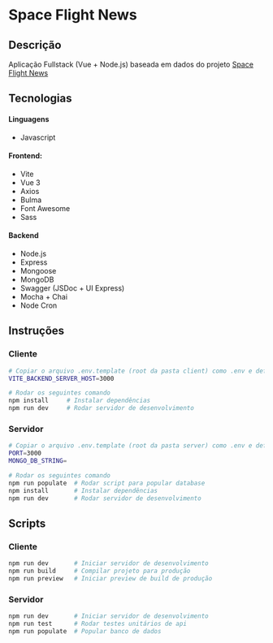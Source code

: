 # Space Flight News

## Descrição

Aplicação Fullstack (Vue + Node.js) baseada em dados do projeto [Space Flight News](https://api.spaceflightnewsapi.net/v3/documentation)

## Tecnologias

#### **Linguagens**

- Javascript

#### **Frontend:**

- Vite
- Vue 3
- Axios
- Bulma
- Font Awesome
- Sass

#### **Backend**

- Node.js
- Express
- Mongoose
- MongoDB
- Swagger (JSDoc + UI Express)
- Mocha + Chai
- Node Cron

## Instruções

### Cliente

```sh
# Copiar o arquivo .env.template (root da pasta client) como .env e definir a mesma porta do server
VITE_BACKEND_SERVER_HOST=3000

# Rodar os seguintes comando
npm install     # Instalar dependências
npm run dev     # Rodar servidor de desenvolvimento
```

### Servidor

```sh
# Copiar o arquivo .env.template (root da pasta server) como .env e definir porta a ser utilizada e o string do banco em mongo
PORT=3000
MONGO_DB_STRING=

# Rodar os seguintes comando
npm run populate  # Rodar script para popular database
npm install       # Instalar dependências
npm run dev       # Rodar servidor de desenvolvimento
```

## Scripts

### Cliente

```sh
npm run dev       # Iniciar servidor de desenvolvimento
npm run build     # Compilar projeto para produção
npm run preview   # Iniciar preview de build de produção
```

### Servidor

```sh
npm run dev       # Iniciar servidor de desenvolvimento
npm run test      # Rodar testes unitários de api
npm run populate  # Popular banco de dados
```
